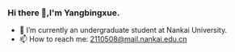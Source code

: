 ### Hi there 👋,I'm Yangbingxue.
- 🔭 I’m currently an undergraduate student at Nankai University.
- 📫 How to reach me: 2110508@mail.nankai.edu.cn
